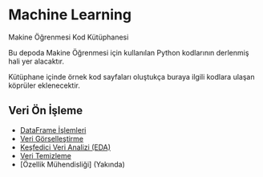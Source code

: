 # Machine Learning
Makine Öğrenmesi Kod Kütüphanesi

Bu depoda Makine Öğrenmesi için kullanılan Python kodlarının derlenmiş hali yer alacaktır.

Kütüphane içinde örnek kod sayfaları oluştukça buraya ilgili kodlara ulaşan köprüler eklenecektir.

## Veri Ön İşleme
- [DataFrame İşlemleri](DataFrame-Operations/DataFrame-Operations.ipynb)
- [Veri Görselleştirme](Data-Visualization/Data-Visualization.ipynb)
- [Keşfedici Veri Analizi (EDA)](Exploratory-Data-Analysis/Exploratory-Data-Analysis.ipynb)
- [Veri Temizleme](Cleaning-Data/Cleaning-Data.ipynb)
- [Özellik Mühendisliği] (Yakında)
